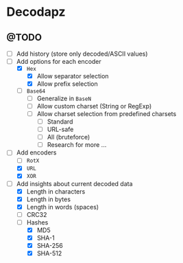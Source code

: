 # Decodapz

## @TODO
- [ ] Add history (store only decoded/ASCII values)
- [ ] Add options for each encoder
  - [x] `Hex`
    - [x] Allow separator selection
    - [x] Allow prefix selection
  - [ ] `Base64`
    - [ ] Generalize in `BaseN`
    - [ ] Allow custom charset (String or RegExp)
    - [ ] Allow charset selection from predefined charsets
      - [ ] Standard
      - [ ] URL-safe
      - [ ] All (bruteforce)
      - [ ] Research for more ...
- [ ] Add encoders
  - [ ] `RotX`
  - [x] `URL`
  - [x] `XOR`
- [ ] Add insights about current decoded data
  - [x] Length in characters
  - [x] Length in bytes
  - [x] Length in words (spaces)
  - [ ] CRC32
  - [ ] Hashes
    - [x] MD5
    - [x] SHA-1
    - [x] SHA-256
    - [x] SHA-512